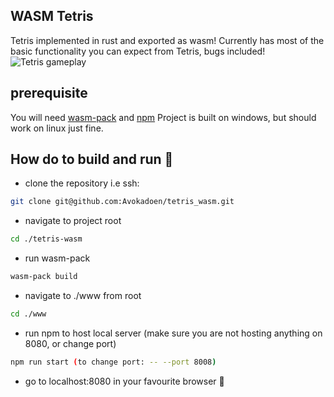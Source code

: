 ## WASM Tetris
Tetris implemented in rust and exported as wasm! Currently has most of the basic functionality you can expect from Tetris, bugs included!
![Tetris gameplay](https://github.com/Avokadoen/tetris_wasm/tree/master/tetris_wasm_example.gif "Gameplay from commit 8f9a139")

## prerequisite
You will need [wasm-pack](https://rustwasm.github.io/wasm-pack/installer/) and [npm](https://www.npmjs.com/get-npm)
Project is built on windows, but should work on linux just fine.

## How do to build and run 🚀

- clone the repository i.e ssh:
```bash
git clone git@github.com:Avokadoen/tetris_wasm.git
```
- navigate to project root
```bash
cd ./tetris-wasm
```
- run wasm-pack
```bash
wasm-pack build
```
- navigate to ./www from root
```bash
cd ./www
```
- run npm to host local server (make sure you are not hosting anything on 8080, or change port)
```bash
npm run start (to change port: -- --port 8008)
```
- go to localhost:8080 in your favourite browser 🎉
